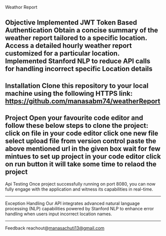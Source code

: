 Weathor Report

Objective
Implemented JWT Token Based Authentication
Obtain a concise summary of the weather report tailored to a specific location.
Access a detailed hourly weather report customized for a particular location.
Implemented Stanford NLP to reduce API calls for handling incorrect specific Location details
-------------------------------------------------------------------------------------
Installation
Clone this repository to your local machine using the following HTTPS link:
https://github.com/manasabm74/weatherReport
-------------------------------------------------------------------------------------
Project
Open your favourite code editor and follow these below steps to clone the project:
click on file in your code editor
click one new file
select upload file from version control
paste the above mentioned url in the given box
wait for few mintues to set up project in your code editor
click on run button it will take some time to relaod the project
-------------------------------------------------------------------------------------
Api Testing
Once project successfully running on port 8080, 
you can now fully engage with the application and witness its capabilities in real-time.

-------------------------------------------------------------------------------------
Exception Handling
Our API integrates advanced natural language processing (NLP) capabilities powered by 
Stanford NLP to enhance error handling when users input incorrect location names. 

------------------------------------------------------------------------------------
Feedback
reachout@manasachuti13@gmail.com

